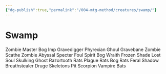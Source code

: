 ```yaml
---
{"dg-publish":true,"permalink":"/004-mtg-method/creatures/swamp/"}
---
```


# Swamp

Zombie Master
Bog Imp
Gravedigger
Phyrexian Ghoul
Gravebane Zombie
Scathe Zombie
Abyssal Specter
Foul Spirit
Bog Wraith
Frozen Shade
Lost Soul
Skulking Ghost
Razortooth Rats
Plague Rats
Bog Rats
Feral Shadow
Breathstealer
Druge Skeletons
Pit Scorpion
Vampire Bats

